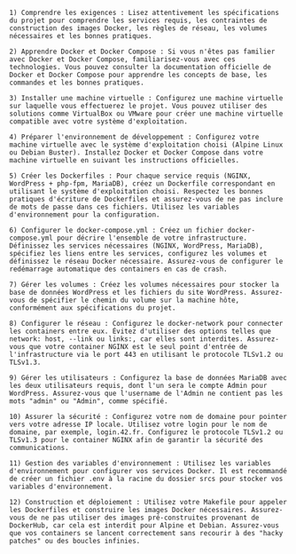
    1) Comprendre les exigences : Lisez attentivement les spécifications du projet pour comprendre les services requis, les contraintes de construction des images Docker, les règles de réseau, les volumes nécessaires et les bonnes pratiques.

    2) Apprendre Docker et Docker Compose : Si vous n'êtes pas familier avec Docker et Docker Compose, familiarisez-vous avec ces technologies. Vous pouvez consulter la documentation officielle de Docker et Docker Compose pour apprendre les concepts de base, les commandes et les bonnes pratiques.

    3) Installer une machine virtuelle : Configurez une machine virtuelle sur laquelle vous effectuerez le projet. Vous pouvez utiliser des solutions comme VirtualBox ou VMware pour créer une machine virtuelle compatible avec votre système d'exploitation.

    4) Préparer l'environnement de développement : Configurez votre machine virtuelle avec le système d'exploitation choisi (Alpine Linux ou Debian Buster). Installez Docker et Docker Compose dans votre machine virtuelle en suivant les instructions officielles.

    5) Créer les Dockerfiles : Pour chaque service requis (NGINX, WordPress + php-fpm, MariaDB), créez un Dockerfile correspondant en utilisant le système d'exploitation choisi. Respectez les bonnes pratiques d'écriture de Dockerfiles et assurez-vous de ne pas inclure de mots de passe dans ces fichiers. Utilisez les variables d'environnement pour la configuration.

    6) Configurer le docker-compose.yml : Créez un fichier docker-compose.yml pour décrire l'ensemble de votre infrastructure. Définissez les services nécessaires (NGINX, WordPress, MariaDB), spécifiez les liens entre les services, configurez les volumes et définissez le réseau Docker nécessaire. Assurez-vous de configurer le redémarrage automatique des containers en cas de crash.

    7) Gérer les volumes : Créez les volumes nécessaires pour stocker la base de données WordPress et les fichiers du site WordPress. Assurez-vous de spécifier le chemin du volume sur la machine hôte, conformément aux spécifications du projet.

    8) Configurer le réseau : Configurez le docker-network pour connecter les containers entre eux. Évitez d'utiliser des options telles que network: host, --link ou links:, car elles sont interdites. Assurez-vous que votre container NGINX est le seul point d'entrée de l'infrastructure via le port 443 en utilisant le protocole TLSv1.2 ou TLSv1.3.

    9) Gérer les utilisateurs : Configurez la base de données MariaDB avec les deux utilisateurs requis, dont l'un sera le compte Admin pour WordPress. Assurez-vous que l'username de l'Admin ne contient pas les mots "admin" ou "Admin", comme spécifié.

    10) Assurer la sécurité : Configurez votre nom de domaine pour pointer vers votre adresse IP locale. Utilisez votre login pour le nom de domaine, par exemple, login.42.fr. Configurez le protocole TLSv1.2 ou TLSv1.3 pour le container NGINX afin de garantir la sécurité des communications.

    11) Gestion des variables d'environnement : Utilisez les variables d'environnement pour configurer vos services Docker. Il est recommandé de créer un fichier .env à la racine du dossier srcs pour stocker vos variables d'environnement.

    12) Construction et déploiement : Utilisez votre Makefile pour appeler les Dockerfiles et construire les images Docker nécessaires. Assurez-vous de ne pas utiliser des images pré-construites provenant de DockerHub, car cela est interdit pour Alpine et Debian. Assurez-vous que vos containers se lancent correctement sans recourir à des "hacky patches" ou des boucles infinies.

